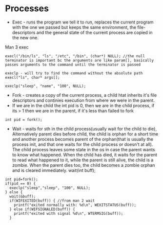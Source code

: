 # Processes #
- Exec - runs the program we tell it to run, replaces the current program with the one we passed but keeps the same environment, the file-descriptors and the general state of the current process are copied in the new one.

Man 3 exec 
```
execl("/bin/ls", "ls", "/etc", "/bin", (char*) NULL); //the null terminator is important bc the arguments are like param[], basically passes arguments to the command until the terminator is passed

execlp - will try to find the command without the absolute path
execl("ls", char* args[];

execlp("sleep", "name", "100", NULL);
```


- Fork - creates a copy of the current process, a child htat inherits it's file descriptors and continies execution from where we were in the parent.
- If we are in the child the int pid is 0, then we are in the child process, if its > 1 then we are in the parent, if it's less than failed to fork 
```
int pid = fork();
```

- Wait - waits for sth in the child process(usually wait for the child to die), Alternatively parent dies before child, the child is orphan for a short time and another process becomes parent of the orphan(that is usually the process init, and that one waits for the child process or doesn't at all).
The child process leaves some state in the os in case the parent wants to know what happened. 
When the child has died, it waits for the parent to read what happened to it, while the parent is still alive, the child is a zombie. When the parent dies too, the child becomes a zombie orphan and is cleared immediately.
wait(int buff);
```
int pid=fork();
if(pid == 0) {
  execlp("sleep","sleep", "100", NULL);
} else {
  wait(&buff);
  if(WIFEXITED(buff)) { //from man 2 wait
    printf("exited normally with: %d\n", WEXITSTATUS(buff));
  } else if(WIFSIGNALED(buff)) {
    printf("exited with signal %d\n", WTERMSIG(buff));
  }
```


